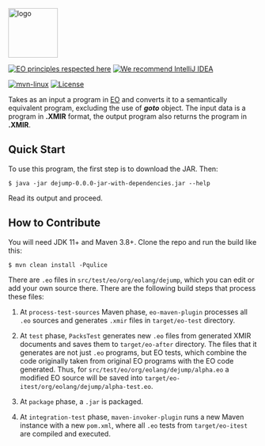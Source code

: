 <img alt="logo" src="https://www.objectionary.com/cactus.svg" height="100px" />

[![EO principles respected here](https://www.elegantobjects.org/badge.svg)](https://www.elegantobjects.org)
[![We recommend IntelliJ IDEA](https://www.elegantobjects.org/intellij-idea.svg)](https://www.jetbrains.com/idea/)

[![mvn-linux](https://github.com/objectionary/dejump/actions/workflows/build.yml/badge.svg)](https://github.com/objectionary/dejump/actions/workflows/build.yml)
[![License](https://img.shields.io/badge/license-MIT-green.svg)](https://github.com/objectionary/dejump/blob/master/LICENSE.txt)

Takes as an input a program in [EO](https://www.eolang.org/) and converts it to a semantically equivalent program, excluding the use of ***goto*** object.
The input data is a program in **.XMIR** format, the output program also returns the program in **.XMIR**.

## Quick Start

To use this program, the first step is to download the JAR. Then:

```
$ java -jar dejump-0.0.0-jar-with-dependencies.jar --help
```

Read its output and proceed.

## How to Contribute

You will need JDK 11+ and Maven 3.8+. Clone the repo and run the build like this:

```
$ mvn clean install -Pqulice
```

There are `.eo` files in `src/test/eo/org/eolang/dejump`, which you can edit or add your own source there. There are the following build steps that process these files:

  1. At `process-test-sources` Maven phase, `eo-maven-plugin` processes all `.eo` sources and generates `.xmir` files in `target/eo-test` directory.

  2. At `test` phase, `PacksTest` generates new `.eo` files from generated XMIR documents and saves them to `target/eo-after` directory. The files that it generates are not just `.eo` programs, but EO tests, which combine the code originally taken from original EO programs with the EO code generated. Thus, for `src/test/eo/org/eolang/dejump/alpha.eo` a modified EO source will be saved into `target/eo-itest/org/eolang/dejump/alpha-test.eo`.

  3. At `package` phase, a `.jar` is packaged.

  4. At `integration-test` phase, `maven-invoker-plugin` runs a new Maven instance with a new `pom.xml`, where all `.eo` tests from `target/eo-itest` are compiled and executed.
